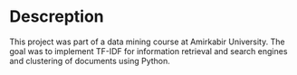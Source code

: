 # Descreption
This project was part of a data mining course at Amirkabir University. The goal was to implement TF-IDF for information
retrieval and search engines and clustering of documents using Python.
